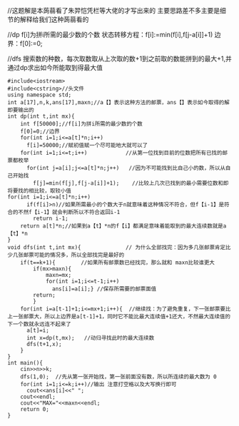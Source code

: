 <p>//这题解是本蒟蒻看了朱羿恺凭栏等大佬的才写出来的 主要思路差不多主要是细节的解释给我们这种蒟蒻看的</p>
<p>//dp f[i]为拼i所需的最少数的个数 状态转移方程：f[i]:=min(f[i],f[j-a[i]]+1) 边界：f[0]:=0;</p>
<p>//dfs 搜索数的种数，每次取数取从上次取的数+1到之前取的数能拼到的最大+1,并通过dp求出如今所能取到得最大值</p>
<pre><code class="language-cpp" data-rendered-lang="cpp"><span class="hljs-meta">#<span class="hljs-meta-keyword">include</span><span class="hljs-meta-string">&lt;iostream&gt;</span></span>
<span class="hljs-meta">#<span class="hljs-meta-keyword">include</span><span class="hljs-meta-string">&lt;cstring&gt;//头文件</span></span>
<span class="hljs-keyword">using</span> <span class="hljs-keyword">namespace</span> <span class="hljs-built_in">std</span>;
<span class="hljs-keyword">int</span> a[<span class="hljs-number">17</span>],n,k,ans[<span class="hljs-number">17</span>],maxn;<span class="hljs-comment">//a【】表示这种方法的邮票，ans【】表示如今取得的解即要输出的</span>
<span class="hljs-function"><span class="hljs-keyword">int</span> <span class="hljs-title">dp</span><span class="hljs-params">(<span class="hljs-keyword">int</span> t,<span class="hljs-keyword">int</span> mx)</span></span>{
    <span class="hljs-keyword">int</span> f[<span class="hljs-number">50000</span>];<span class="hljs-comment">//f[i]为拼i所需的最少数的个数</span>
    f[<span class="hljs-number">0</span>]=<span class="hljs-number">0</span>;<span class="hljs-comment">//边界</span>
    <span class="hljs-keyword">for</span>(<span class="hljs-keyword">int</span> i=<span class="hljs-number">1</span>;i&lt;=a[t]*n;i++)
      f[i]=<span class="hljs-number">50000</span>;<span class="hljs-comment">//赋初值赋一个尽可能地大就可以了</span>
    <span class="hljs-keyword">for</span>(<span class="hljs-keyword">int</span> i=<span class="hljs-number">1</span>;i&lt;=t;i++)            <span class="hljs-comment">//从第一位找到目前的位数把所有已找的邮票都枚举 </span>
      <span class="hljs-keyword">for</span>(<span class="hljs-keyword">int</span> j=a[i];j&lt;=a[t]*n;j++)   <span class="hljs-comment">//因为不可能找到比自己小的数，所以从自己开始找 </span>
        f[j]=min(f[j],f[j-a[i]]+<span class="hljs-number">1</span>);    <span class="hljs-comment">//比较上几次已找到的最小需要位数和即将要找的相比较，取较小值 </span>
<span class="hljs-keyword">for</span>(<span class="hljs-keyword">int</span> i=<span class="hljs-number">1</span>;i&lt;=a[t]*n;i++)
      <span class="hljs-keyword">if</span>(f[i]&gt;n)<span class="hljs-comment">//如果所需最小的个数大于n就意味着这种情况不符合，但f【i-1】是符合的不然f【i-1】就会判断所以不符合返回i-1</span>
        <span class="hljs-keyword">return</span> i<span class="hljs-number">-1</span>;
    <span class="hljs-keyword">return</span> a[t]*n;<span class="hljs-comment">//如果到a【t】*n的f【i】都满足意味着能取到的最大连续数就是a【t】*n</span>
}
<span class="hljs-function"><span class="hljs-keyword">void</span> <span class="hljs-title">dfs</span><span class="hljs-params">(<span class="hljs-keyword">int</span> t,<span class="hljs-keyword">int</span> mx)</span></span>{              <span class="hljs-comment">// 为什么全部找完：因为多几张邮票肯定比少几张邮票可能的情况多，所以全部找完是最好的  </span>
    <span class="hljs-keyword">if</span>(t==k+<span class="hljs-number">1</span>){        <span class="hljs-comment">//如果所有邮票数已经找完，那么就和 maxn比较谁更大   </span>
        <span class="hljs-keyword">if</span>(mx&gt;maxn){
            maxn=mx;
            <span class="hljs-keyword">for</span>(<span class="hljs-keyword">int</span> i=<span class="hljs-number">1</span>;i&lt;=t<span class="hljs-number">-1</span>;i++)
              ans[i]=a[i];} <span class="hljs-comment">//保存所需要的邮票面值  </span>
        <span class="hljs-keyword">return</span>;
        }
    <span class="hljs-keyword">for</span>(<span class="hljs-keyword">int</span> i=a[t<span class="hljs-number">-1</span>]+<span class="hljs-number">1</span>;i&lt;=mx+<span class="hljs-number">1</span>;i++){  <span class="hljs-comment">//继续找：为了避免重复，下一张邮票要比上一张邮票大，所以上边界是a[t-1]+1，同时它不能比最大连续值+1还大，不然最大连续值的下一个数就永远连不起来了 </span>
      a[t]=i;
      <span class="hljs-keyword">int</span> x=dp(t,mx);   <span class="hljs-comment">//动归寻找此时的最大连续数 </span>
      dfs(t+<span class="hljs-number">1</span>,x);
    }
}
<span class="hljs-function"><span class="hljs-keyword">int</span> <span class="hljs-title">main</span><span class="hljs-params">()</span></span>{
    <span class="hljs-built_in">cin</span>&gt;&gt;n&gt;&gt;k;
    dfs(<span class="hljs-number">1</span>,<span class="hljs-number">0</span>);  <span class="hljs-comment">//先从第一张开始找，第一张前面没有数，所以所连续的最大数为 0 </span>
    <span class="hljs-keyword">for</span>(<span class="hljs-keyword">int</span> i=<span class="hljs-number">1</span>;i&lt;=k;i++)<span class="hljs-comment">//输出 注意打空格以及大写换行即可</span>
      <span class="hljs-built_in">cout</span>&lt;&lt;ans[i]&lt;&lt;<span class="hljs-string">" "</span>;
    <span class="hljs-built_in">cout</span>&lt;&lt;<span class="hljs-built_in">endl</span>;
    <span class="hljs-built_in">cout</span>&lt;&lt;<span class="hljs-string">"MAX="</span>&lt;&lt;maxn&lt;&lt;<span class="hljs-built_in">endl</span>;
    <span class="hljs-keyword">return</span> <span class="hljs-number">0</span>;
}
</code></pre>
